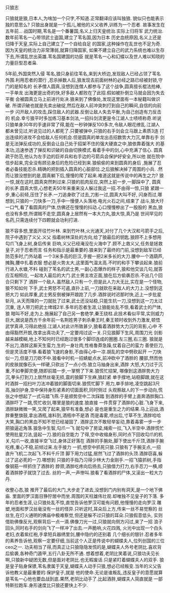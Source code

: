 只狼志


只狼就是狼,日本人,为啥加一个只字,不知道.正常翻译应该叫独狼.
貌似只也能表示独的意思么?
只狼出身就是一个孤儿,被他的义父收养,训练为一个忍者.
故事发生在五年前...
战国时期,苇名是一个番薯国,名义上归天皇统治.实际上归将军
武力统治.数年前苇名一心带领武士盗国,建立了苇名国,因为日本
历史血统原因,名义上还是归降于天皇,实际上自己建立了一个自给自足
的国家,这种操作在乱世也不足为奇.因为天皇的统治力非常薄弱,就算归降国家,
如果不建立自己的武力系统也难以生存下去,所谓乱世出英雄.苇名国建国的功臣
就是苇名一心和幻蝶以及世人难以知晓的力量巨型忍者枭.



5年前,外国突然入侵
苇名,狼只身前往苇名,来到大桥边,发现敌人已经占领了苇名外围.利用忍者的潜行
,忍杀掉数人后,狼发现去前面树林的必经之路已经被封锁,守门的是知名的
长矛僧人圆真,没想到连僧人都参与了这个战争,圆真擅长棍法抢棒,一手单龙
出海更是出奇的快,好多敌人都败在了此招.假如被扑倒立马就会因为失去平衡
会被圆真立马上前进行处决.狼来到了佛像处,发现这里面有一本秘籍叫做识破.
所谓识破也就是先卖出破绽,然后在敌人前冲突刺打到自己的瞬间,自信的向前一步
闪开敌人的攻击,踩住敌人的武器.反倒让敌人失去平衡,为自己创造有力反击的
机会.幸亏狼平时多加练习基本剑法,一招抖剑流更是令江湖人士啧啧称奇.听说
只狼单身30年的手速非常了得,能在一秒钟弹反100多次,令敌人眼花缭乱.江湖人
都未曾见过,听说见过的人都死了.只要被弹中,只狼的右手剑会立马跟上素质3连
打出连续的进攻不会给敌人任何机会.但是圆真的单龙出击招数势大力沉,单靠右手
剑是无法弹反成功的,反倒会让自己处于招架不住的强大硬直之中,狼依靠着强大
的基本功,迅速参透了弹反和识破的自由切换模式.看着手中的剑,心中充满了信心.
圆真疏于防范,他认为左手边的巨斧兵和右手边的弓箭兵会保护好安全,所以他
就在院中信步起来,完全没有顾忌身后的危险已经到来.狼偷偷的来到圆真的身后
,施展了忍者必备技能忍杀.精确的把到插入圆真的心脏部位.之后狼解决掉了周围的小兵.
.然而让狼没想到的是,圆真躺下后,慢慢的爬了起来.难道这就是传说中的再生之力?
狼一惊,就在这时,圆真突然刺过来.只狼的肌肉反应,突然上前一步,一脚踩中了,
圆真的长矛.圆真大惊,心想老夫50年来重来没人躲过我这一招.不由得一惊,只狼
紧跟一步,重心前倾,压住了长矛.一刀追身砍了过去,刀影一过,圆真大叫不好,
闪身而过,哪想到,只狼的一刀快多一刀,手中一慢便人头落地.电光火石之间,结束了
战斗,狼大圩一口气,看了看圆真的尸体,仿佛还在慢慢的抖动.心口慢慢槮出了一股股的
黑血,狼也没有多想,所谓贼不走空,圆真身上居然有一本大力丸,狼大惊,真乃是
世间罕见的名药,只需连续付下四颗就会功利打进.




狼不容多想,里面开往竹叶林.
来到竹叶林,火光通天,对付了几个大汉和弓箭手之后,院子中遇到了义父.义父
指着树林深处的方向,给了狼最后的钥匙.狼顾不上多想用勾爪飞身上树,身后传来
巨响,义父已经淹没在火海中了.顾不上救义父,任务是拯救皇子,对于忍者而言
任务和指示是最重要的.狼来到了最终的门前,没想到敌军已经防范多时,门外站着
一个3米多高的巨汉,手握一把2米多长的大刀.腰中一个酒葫芦,摊胸,腰中扎着衣服
想必是火势太大,这里面气温太高.不时的和手下攀谈起来.狼前行进入水塘,不料
碰到了苇名的武士男,一副心态爆炸的样子,狼和他交谈几句,就答应互相照应,
一起攻入最后的大门.武士男主攻正面,狼在后方偷袭忍杀.不出几个回合只剩下了
酒胖一个敌人.虽然敌人只有一个,但是此人力大无比,实在是一个怪物,狼不知如何
下手,武士男怒不可遏,直扑上前,一刀就砍在来敌人的大刀上.没想到这把大刀
如此厚重,武士男反倒被弹开踉跄了几步.酒胖说时迟那时快,近上一步批星斩月,
从天而降的一刀就批了过来,武士还没站稳,只能生抗一刀,没想到这一刀太过沉重,
连人带刀把武士埤城2半.多年的忍者生涯,让狼能处乱不惊,看着武士的尸体,狼
暗叫不好,走为上.施展起了自己另一套绝学,秦王绕柱.此技术看似平常,实则威力
巨大,据说是西方千余年前一名荆姓男子刺杀秦王时,秦王顿时收到外力激发,顿悟
武学真谛,习得此绝技.江湖人对此计所致甚少,狼看着酒胖势大力沉的背影,心中
不由得豁然开朗,改拿出真功夫了,一定要闯过这一关.只见狼脚下生风,周围刀光
剑影越来越模糊,地上不知何时已经跑过很多个脚印连成的圈圈.左三圈,右三圈.
狼就是不出刀,酒胖这厮天生蛮力,生的一身壮肉,性格鲁莽急躁,仗着自己的蛮力
善使巨刀,但是灵活度不够.看着狼飞速的身影,不由得心中一凉.胡乱的空中劈砍起开
一刀快似一刀,但是刀刀砍不中.狼看中时机一招蜻蜓点水,前冲砍中了酒胖的
腰部,然而他的皮肤就像石头一样硬,只砍出了一点小伤.狼立马抽身出来,酒胖
大怒,大刀过于沉重,不如拳脚灵便,随即前踏一步,一掌劈了下来.狼慌忙招架,
哪像到这酒胖势大力沉,拳头打到刀上居然丝毫无损,震的狼脚下生麻,狼赶紧
单手撑地,站稳脚跟,就在这时酒胖一招扫叶刀法冲着狼的脚面切来.狼慌忙脚下
用力,单手排地,凌空跳起3尺高,抽剑护身,空中保持身形紧素的切面面积,同时侧过
头观察敌人的下一步动向,慌张之中想起了一式马踏飞燕.于是顺势空中二次踩踏
到酒胖的手臂上直奔酒胖胸口.酒胖吓了一跳,慌忙收剑,哪里是狼的速度.狼直接
一件贯穿了酒胖的心脏.飞身下来,酒胖缺微微一笑,又爬了起来,狼早有准备,想必
是也是重生之力的结果.马上迎战,酒胖重整旗鼓,拿出酒瓶,谁料到,酒瓶中不是酒
而是毒雾,喷出后,寸草不生,酒胖哈哈大笑,胸口的黑血不知不觉已经凝固了.
酒胖这次不敢轻举妄动,靠着毒雾一步一步把狼逼近角落.狼急中生智,勾爪一飞
就勾中了房梁,绳索一拉,飞入半空中.酒胖慌忙使用批星刀法,竖起一刀.狼的自空能力
了得,空中收缩身形,同时点下回收勾爪的机关,勾爪一收,直接半空飞过,身体正好落在
酒胖的手腕处,脚下使出千斤顶,酒胖手腕吃疼,重心不稳,前倾过来.左手接力
一抓,想空中抓死只狼.只狼有了手腕支点,一招直升飞机二次起飞.不料千斤顶
脚下用力过猛,居然飞过了酒胖的头顶.酒胖窃喜,躲过了这必死的一刀.哪想到
只狼的手指乃习得少林大力金刚手.一招飞猿抓树,手指像钢筋一样抓住了酒胖的
脖颈,酒胖吃疼向后扬去,只狼借力打力,右手忍刀一横,顺着酒胖脖子就饶了过去.
丝的一声,一声惨叫.狼看了看酒胖的尸体,又滚出一粒大力丹.




收整心态,狼
推开了最后的大门,大步走了进去,没想到门内别有洞天,是一个地下佛庙.
里面的罗汉面目狰狞居中而坐.周围的天柱雄伟壮观.却唯独不见皇子的下落.
多年的忍者生涯,让只狼处乱不惊,直觉告诉他罗汉可能有问题,他慢慢的走向罗汉
雕塑,地面和罗汉丝毫没有一丝的怪异.只听这时,耳朵后上方,传来一丝不易觉察的
丝丝生,在灯火通明的佛庙中极难察觉,但还是躲不过只狼的耳朵.只狼假意低头,
实则借助佛像反光,观察背后一点一滴.佛像刀光一过,只狼就向侧方闪过,来了一招
浪子回头,同时右手的剑向飞了一样冲了出去.一声脆响,火花四溅,
火光中出现一个白头老妇,衣着紫红袍,手拿短兵器绣里剑,腰中隐约的还别着
几个细长的银针.忍者多年的素养告诉他,观察一定要仔细,当前这个人正是传说中的蝴蝶夫人,位列创国的三位ceo之一.
功夫相当了得,而真正让只狼隐隐发慌的是,蝴蝶夫人外号老阴比.喜欢背后偷袭,各种奇门遁甲,五行八卦无所不通.
想着想着,老阴比笑着说,只狼功夫见长啊,只狼新中疑团无数,但是面对老阴比.也无暇废话.只是紧盯着蝴蝶夫人的双手.
狼是皇子贴身保镖,苇名隶属于天皇,蝴蝶夫人动手只狼,想必已经叛变.当年的义父告诉他教义是最重要的.保护皇子,就是
他的使命.无论是谁叛乱,违反皇子的意愿就算是苇名一心他也要血战到底.果然,老阴比动手了.比起酒胖,蝴蝶夫人简直就是
一部特斯拉跑车.身形速度比只狼还要快上不少.

























